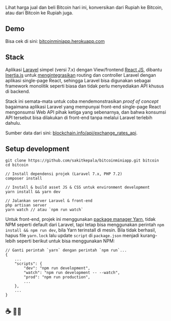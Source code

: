 Lihat harga jual dan beli Bitcoin hari ini, konversikan dari Rupiah ke Bitcoin, atau dari Bitcoin ke Rupiah juga.

## Demo

Bisa cek di sini: [bitcoinminiapp.herokuapp.com](https://bitcoinminiapp.herokuapp.com)

## Stack

Aplikasi [Laravel](https://laravel.com) simpel (versi 7.x) dengan View/frontend [React JS](https://reactjs.org/), dibantu [Inertia.js](https://inertiajs.com/) untuk [mengintegrasikan](https://reinink.ca/articles/introducing-inertia-js) routing dan controller Laravel dengan aplikasi single-page React, sehingga Laravel bisa digunakan sebagai framework monolitik seperti biasa dan tidak perlu menyediakan API khusus di backend.

Stack ini semata-mata untuk coba mendemonstrasikan _proof of concept_ bagaimana aplikasi Laravel yang mempunyai front-end single-page React mengonsumsi Web API pihak ketiga yang sebenarnya, dan bahwa konsumsi API tersebut bisa dilakukan di front-end tanpa melalui Laravel terlebih dahulu.

Sumber data dari sini: [blockchain.info/api/exchange_rates_api](https://blockchain.info/api/exchange_rates_api).

## Setup development

```
git clone https://github.com/sakitkepala/bitcoinminiapp.git bitcoin
cd bitcoin

// Install dependensi projek (Laravel 7.x, PHP 7.2)
composer install

// Install & build asset JS & CSS untuk environment development
yarn install && yarn dev

// Jalankan server Laravel & front-end
php artisan server
yarn watch // atau `npm run watch`
```

Untuk front-end, projek ini menggunakan [package manager Yarn](https://yarnpkg.com/), tidak NPM seperti default dari Laravel, tapi tetap bisa menggunakan perintah `npm install && npm run dev`, bila Yarn terinstall di mesin. Bila tidak berhasil, hapus file `yarn.lock` lalu update `script` di `package.json` menjadi kurang-lebih seperti berikut untuk bisa menggunakan NPM:

```
// Ganti perintah `yarn` dengan perintah `npm run`...
{
    ...
    "scripts": {
        "dev": "npm run development",
        "watch": "npm run development -- --watch",
        "prod": "npm run production",
        ...
    },
    ...
}
```

## ☕ 👋🏼

